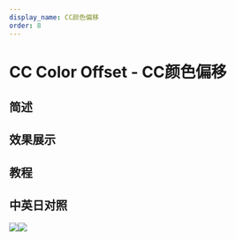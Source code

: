 ```yaml
---
display_name: CC颜色偏移
order: 8
---
```


# CC Color Offset - CC颜色偏移

## 简述

## 效果展示

## 教程

## 中英日对照

![](https://mir.yuelili.com/user/AE/effects/AE-Effects-Color-CC_Color_Offset.png)![](https://mir.yuelili.com/user/AE/effects/AE-Effects-Color-CC_Color_Offset_cn.png)
